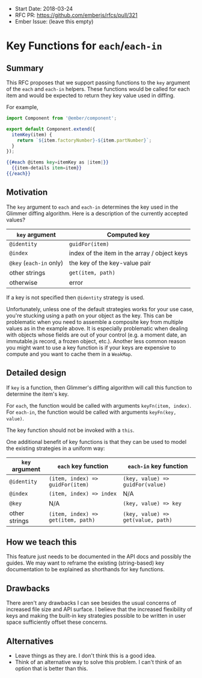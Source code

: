 - Start Date: 2018-03-24
- RFC PR: https://github.com/emberjs/rfcs/pull/321
- Ember Issue: (leave this empty)

# Key Functions for `each`/`each-in`

## Summary

This RFC proposes that we support passing functions to the `key` argument of the `each` and `each-in` helpers. These functions would be called for each item and would be expected to return they key value used in diffing.

For example,

```js
import Component from '@ember/component';

export default Component.extend({
  itemKey(item) {
    return `${item.factoryNumber}-${item.partNumber}`;
  }
});
```

```hbs
{{#each @items key=itemKey as |item|}}
  {{item-details item=item}}
{{/each}}
```

## Motivation

The `key` argument to `each` and `each-in` determines the key used in the Glimmer diffing algorithm. Here is a description of the currently accepted values?

`key` argument          | Computed key
------------------------|---------------------------------------------
`@identity`             | `guidFor(item)`
`@index`                | index of the item in the array / object keys
`@key` (`each-in` only) | the key of the key-value pair
other strings           | `get(item, path)`
otherwise               | error

If a key is not specified then `@identity` strategy is used.

Unfortunately, unless one of the default strategies works for your use case, you're stucking using a path on your object as the key. This can be problematic when you need to assemble a composite key from multiple values as in the example above. It is especially problematic when dealing with objects whose fields are out of your control (e.g. a moment date, an immutable.js record, a frozen object, etc.). Another less common reason you might want to use a key function is if your keys are expensive to compute and you want to cache them in a `WeakMap`.

## Detailed design

If `key` is a function, then Glimmer's diffing algorithm will call this function to determine the item's key.

For `each`, the function would be called with arguments `keyFn(item, index)`.
For `each-in`, the function would be called with arguments `keyFn(key, value)`.

The key function should not be invoked with a `this`.

One additional benefit of key functions is that they can be used to model the existing strategies in a uniform way:

`key` argument | `each` key function                | `each-in` key function
---------------|------------------------------------|-----------------------------------
`@identity`    | `(item, index) => guidFor(item)`   | `(key, value) => guidFor(value)`
`@index`       | `(item, index) => index`           | N/A
`@key`         | N/A                                | `(key, value) => key`
other strings  | `(item, index) => get(item, path)` | `(key, value) => get(value, path)`

## How we teach this

This feature just needs to be documented in the API docs and possibly the guides. We may want to reframe the existing (string-based) key documentation to be explained as shorthands for key functions.

## Drawbacks

There aren't any drawbacks I can see besides the usual concerns of increased file size and API surface. I believe that the increased flexibility of keys and making the built-in key strategies possible to be written in user space sufficiently offset these concerns.

## Alternatives

- Leave things as they are. I don't think this is a good idea.
- Think of an alternative way to solve this problem. I can't think of an option that is better than this.

